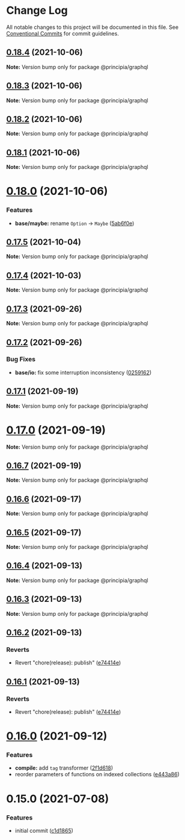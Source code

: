 # Change Log

All notable changes to this project will be documented in this file.
See [Conventional Commits](https://conventionalcommits.org) for commit guidelines.

## [0.18.4](https://github.com/0x706b/principia.ts/compare/@principia/graphql@0.18.3...@principia/graphql@0.18.4) (2021-10-06)

**Note:** Version bump only for package @principia/graphql





## [0.18.3](https://github.com/0x706b/principia.ts/compare/@principia/graphql@0.18.2...@principia/graphql@0.18.3) (2021-10-06)

**Note:** Version bump only for package @principia/graphql





## [0.18.2](https://github.com/0x706b/principia.ts/compare/@principia/graphql@0.18.1...@principia/graphql@0.18.2) (2021-10-06)

**Note:** Version bump only for package @principia/graphql





## [0.18.1](https://github.com/0x706b/principia.ts/compare/@principia/graphql@0.18.0...@principia/graphql@0.18.1) (2021-10-06)

**Note:** Version bump only for package @principia/graphql





# [0.18.0](https://github.com/0x706b/principia.ts/compare/@principia/graphql@0.17.5...@principia/graphql@0.18.0) (2021-10-06)


### Features

* **base/maybe:** rename `Option` -> `Maybe` ([5ab6f0e](https://github.com/0x706b/principia.ts/commit/5ab6f0ee8b8ba03bc839dead064498d018667ebb))





## [0.17.5](https://github.com/0x706b/principia.ts/compare/@principia/graphql@0.17.4...@principia/graphql@0.17.5) (2021-10-04)

**Note:** Version bump only for package @principia/graphql





## [0.17.4](https://github.com/0x706b/principia.ts/compare/@principia/graphql@0.17.3...@principia/graphql@0.17.4) (2021-10-03)

**Note:** Version bump only for package @principia/graphql





## [0.17.3](https://github.com/0x706b/principia.ts/compare/@principia/graphql@0.17.2...@principia/graphql@0.17.3) (2021-09-26)

**Note:** Version bump only for package @principia/graphql





## [0.17.2](https://github.com/0x706b/principia.ts/compare/@principia/graphql@0.17.1...@principia/graphql@0.17.2) (2021-09-26)


### Bug Fixes

* **base/io:** fix some interruption inconsistency ([0259162](https://github.com/0x706b/principia.ts/commit/025916259ae1c2c687e5ccc564e6db57a337d75e))





## [0.17.1](https://github.com/0x706b/principia.ts/compare/@principia/graphql@0.17.0...@principia/graphql@0.17.1) (2021-09-19)

**Note:** Version bump only for package @principia/graphql





# [0.17.0](https://github.com/0x706b/principia.ts/compare/@principia/graphql@0.16.7...@principia/graphql@0.17.0) (2021-09-19)

**Note:** Version bump only for package @principia/graphql





## [0.16.7](https://github.com/0x706b/principia.ts/compare/@principia/graphql@0.16.6...@principia/graphql@0.16.7) (2021-09-19)

**Note:** Version bump only for package @principia/graphql





## [0.16.6](https://github.com/0x706b/principia.ts/compare/@principia/graphql@0.16.5...@principia/graphql@0.16.6) (2021-09-17)

**Note:** Version bump only for package @principia/graphql





## [0.16.5](https://github.com/0x706b/principia.ts/compare/@principia/graphql@0.16.4...@principia/graphql@0.16.5) (2021-09-17)

**Note:** Version bump only for package @principia/graphql





## [0.16.4](https://github.com/0x706b/principia.ts/compare/@principia/graphql@0.16.3...@principia/graphql@0.16.4) (2021-09-13)

**Note:** Version bump only for package @principia/graphql





## [0.16.3](https://github.com/0x706b/principia.ts/compare/@principia/graphql@0.16.2...@principia/graphql@0.16.3) (2021-09-13)

**Note:** Version bump only for package @principia/graphql





## [0.16.2](https://github.com/0x706b/principia.ts/compare/@principia/graphql@0.16.1...@principia/graphql@0.16.2) (2021-09-13)


### Reverts

* Revert "chore(release): publish" ([e74414e](https://github.com/0x706b/principia.ts/commit/e74414effa51392092770ecd542b55608dbb1201))





## [0.16.1](https://github.com/0x706b/principia.ts/compare/@principia/graphql@0.16.1...@principia/graphql@0.16.1) (2021-09-13)


### Reverts

* Revert "chore(release): publish" ([e74414e](https://github.com/0x706b/principia.ts/commit/e74414effa51392092770ecd542b55608dbb1201))





# [0.16.0](https://github.com/0x706b/principia.ts/compare/@principia/graphql@0.15.0...@principia/graphql@0.16.0) (2021-09-12)


### Features

* **compile:** add `tag` transformer ([2f1d618](https://github.com/0x706b/principia.ts/commit/2f1d6186a69804b169d7dc2eb96346d612fd3582))
* reorder parameters of functions on indexed collections ([e443a86](https://github.com/0x706b/principia.ts/commit/e443a86d4f91c80a2919070f23cc28755af561d0))





# 0.15.0 (2021-07-08)


### Features

* initial commit ([c1d1865](https://github.com/0x706b/principia.ts/commit/c1d1865d93b8c7762c4cdfa912360f467c0bae02))
